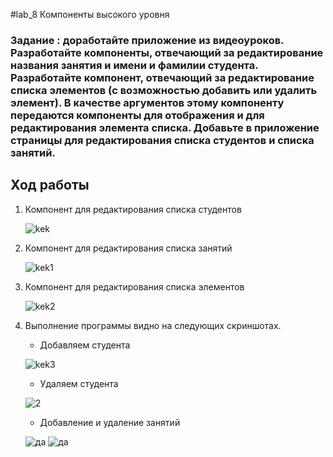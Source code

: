 #lab_8 Компоненты высокого уровня

### Задание : доработайте приложение из видеоуроков. Разработайте компоненты, отвечающий за редактирование названия занятия и имени и фамилии студента. Разработайте компонент, отвечающий за редактирование списка элементов (с возможностью добавить или удалить элемент). В качестве аргументов этому компоненту передаются компоненты для отображения и для редактирования элемента списка. Добавьте в приложение страницы для редактирования списка студентов и списка занятий. 


## Ход работы 

1. Компонент для редактирования списка студентов

    ![kek](https://sun9-19.userapi.com/c857636/v857636935/1d15fb/cjM0XMnu6Fs.jpg)

2. Компонент для редактирования списка занятий 

    ![kek1](https://sun9-41.userapi.com/c857636/v857636935/1d1602/J3PFOIwEENA.jpg)

3. Компонент для редактирования списка элементов 
   
   ![kek2](https://sun9-6.userapi.com/c857636/v857636935/1d1615/qgDJ4sF9zxY.jpg)

4. Выполнение программы видно на следующих скриншотах.
    
    - Добавляем студента

    ![kek3](https://sun9-16.userapi.com/c857636/v857636935/1d1643/NiTtM25s3rU.jpg)

    - Удаляем студента

    ![2](https://sun9-16.userapi.com/c857636/v857636935/1d1691/H6_t69ueA5Q.jpg)

    - Добавление и удаление занятий

    ![да](https://sun9-32.userapi.com/c857636/v857636935/1d16c1/qRSacMcTw-4.jpg)
    ![да](https://sun9-60.userapi.com/c857636/v857636935/1d16c9/QBlnp8hFb3c.jpg)

